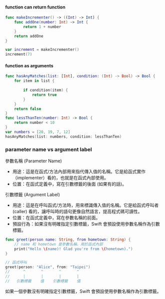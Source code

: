 #### function can return function

```swift
func makeIncrementer() -> ((Int) -> Int) {
    func addOne(number: Int) -> Int {
        return 1 + number
    }    
    return addOne  
}

var increment = makeIncrementer()
increment(7)
```

#### function as arguments
```swift
func hasAnyMatches(list: [Int], condition: (Int) -> Bool) -> Bool {
    for item in list {
        
        if condition(item) {
            return true
        }
    }
    return false
}
func lessThanTen(number: Int) -> Bool {
    return number < 10
}
var numbers = [20, 19, 7, 12]
hasAnyMatches(list: numbers, condition: lessThanTen)
```


### parameter name vs argument label

參數名稱 (Parameter Name)

- 用途：這是在函式/方法內部用來指代傳入值的名稱。它是給函式實作（implementer）看的，也就是在函式內部使用。
- 位置：在函式定義中，寫在引數標籤的後面 (如果有的話)。

引數標籤 (Argument Label)
- 用途：這是在呼叫函式/方法時，用來標識傳入值的名稱。它是給函式呼叫者 (caller) 看的，讓呼叫時的語句更像自然語言，提高程式碼可讀性。
- 位置：在函式定義中，寫在參數名稱的前面。
- 預設行為：如果沒有明確指定引數標籤，Swift 會預設使用參數名稱作為引數標籤。

```swift
func greet(person name: String, from hometown: String) {
    // name 和 hometown 是參數名稱，用於函式內部
    print("Hello \(name)! Glad you're from \(hometown).")
}

// 函式呼叫
greet(person: "Alice", from: "Taipei")
//      ^       ^       ^       ^
//      |       |       |       |
//   引數標籤    值    引數標籤    值
```

如果一個參數沒有明確指定引數標籤，Swift 會預設使用參數名稱作為引數標籤。


